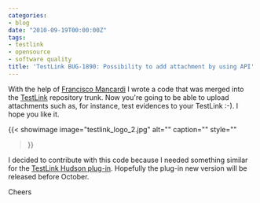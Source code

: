 ```yaml
---
categories:
- blog
date: "2010-09-19T00:00:00Z"
tags:
- testlink
- opensource
- software quality
title: 'TestLink BUG-1890: Possibility to add attachment by using API'
---
```


With the help of <a title="Francisco Mancardi's Linkedin." href="http://it.linkedin.com/pub/francisco-mancardi/18/441/2b9">Francisco Mancardi</a> I wrote a code that was merged into the <a title="TestLink" href="http://www.teamst.org/">TestLink</a> repository trunk. Now you're going to be able to upload attachments such as, for instance, test evidences to your TestLink :-). I hope you like it.

{{< showimage
  image="testlink_logo_2.jpg"
  alt=""
  caption=""
  style=""
>}}

I decided to contribute with this code because I needed something similar for the <a title="TestLink Hudson Plug-In" href="http://wiki.hudson-ci.org/display/HUDSON/TestLink+Plugin">TestLink Hudson plug-in</a>. Hopefully the plug-in new version will be released before October.

Cheers
